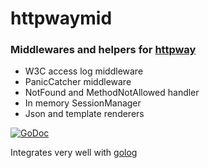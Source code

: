 # httpwaymid

### Middlewares and helpers for [httpway](https://github.com/corneldamian/httpway) ###

- W3C access log middleware
- PanicCatcher middleware
- NotFound and MethodNotAllowed handler
- In memory SessionManager 
- Json and template renderers

[![GoDoc](https://godoc.org/github.com/corneldamian/httpwaymid?status.svg)](https://godoc.org/github.com/corneldamian/httpwaymid)

Integrates very well with [golog](https://github.com/corneldamian/golog.git)
